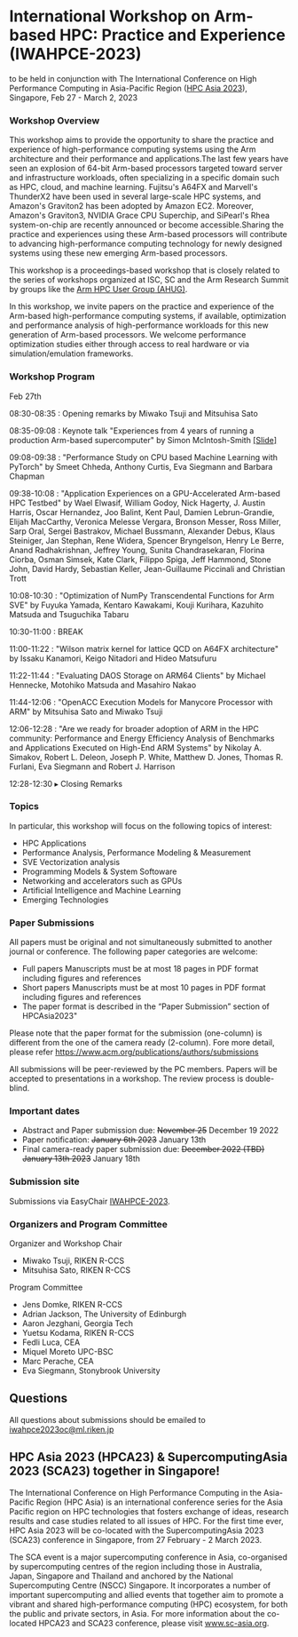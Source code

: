 #  International Workshop on Arm-based HPC: Practice and Experience (IWAHPCE-2023)

<!-- IWAHPCE-2022: https://arm-hpc-user-group.github.io/iwahpce-2022/ -->
to be held in conjunction with The International Conference on High Performance Computing in Asia-Pacific Region ([HPC Asia 2023](https://www.sc-asia.org/hpc-asia-2023/)), Singapore, Feb 27 - March 2, 2023 


### Workshop Overview
This workshop aims to provide the opportunity to share the practice and experience of high-performance computing systems using the Arm architecture and their performance and applications.The last few years have seen an explosion of 64-bit Arm-based processors targeted toward server and infrastructure workloads, often specializing in a specific domain such as HPC, cloud, and machine learning. Fujitsu's A64FX and Marvell's ThunderX2 have been used in several large-scale HPC systems, and Amazon's Graviton2 has been adopted by Amazon EC2. Moreover, Amazon's Graviton3, NVIDIA Grace CPU Superchip, and SiPearl's Rhea system-on-chip are recently announced or become accessible.Sharing the practice and experiences using these Arm-based processors will contribute to advancing high-performance computing technology for newly designed systems using these new emerging Arm-based processors.

This workshop is a proceedings-based workshop that is closely related to the series of workshops organized at ISC, SC and the Arm Research Summit by groups like the [Arm HPC User Group (AHUG)](https://a-hug.org/).

In this workshop, we invite papers on the practice and experience of the Arm-based high-performance computing systems, if available, optimization and performance analysis of high-performance workloads for this new generation of Arm-based processors. We welcome performance optimization studies either through access to real hardware or via simulation/emulation frameworks.


### Workshop Program

Feb 27th

08:30-08:35 : Opening remarks by Miwako Tsuji and Mitsuhisa Sato

08:35-09:08 : Keynote talk "Experiences from 4 years of running a production Arm-based supercomputer" by Simon McIntosh-Smith [[Slide]](McIntosh-Smith.pdf)

09:08-09:38 : "Performance Study on CPU based Machine Learning with PyTorch" by Smeet Chheda, Anthony Curtis, Eva Siegmann and Barbara Chapman

09:38-10:08 : "Application Experiences on a GPU-Accelerated Arm-based HPC Testbed" by Wael Elwasif, William Godoy, Nick Hagerty, J. Austin Harris, Oscar Hernandez, Joo Balint, Kent Paul, Damien Lebrun-Grandie, Elijah MacCarthy, Veronica Melesse Vergara, Bronson Messer, Ross Miller, Sarp Oral, Sergei Bastrakov, Michael Bussmann, Alexander Debus, Klaus Steiniger, Jan Stephan, Rene Widera, Spencer Bryngelson, Henry Le Berre, Anand Radhakrishnan, Jeffrey Young, Sunita Chandrasekaran, Florina Ciorba, Osman Simsek, Kate Clark, Filippo Spiga, Jeff Hammond, Stone John, David Hardy, Sebastian Keller, Jean-Guillaume Piccinali and Christian Trott

10:08-10:30 : "Optimization of NumPy Transcendental Functions for Arm SVE" by Fuyuka Yamada, Kentaro Kawakami, Kouji Kurihara, Kazuhito Matsuda and Tsuguchika Tabaru

10:30-11:00 : BREAK

11:00-11:22 : "Wilson matrix kernel for lattice QCD on A64FX architecture" by Issaku Kanamori, Keigo Nitadori and Hideo Matsufuru

11:22-11:44 : "Evaluating DAOS Storage on ARM64 Clients" by Michael Hennecke, Motohiko Matsuda and Masahiro Nakao

11:44-12:06 : "OpenACC Execution Models for Manycore Processor with ARM" by Mitsuhisa Sato and Miwako Tsuji

12:06-12:28 : "Are we ready for broader adoption of ARM in the HPC community: Performance and Energy Efficiency Analysis of Benchmarks and Applications Executed on High-End ARM Systems" by Nikolay A. Simakov, Robert L. Deleon, Joseph P. White, Matthew D. Jones, Thomas R. Furlani, Eva Siegmann and Robert J. Harrison

12:28-12:30 ▸ Closing Remarks


### Topics
In particular, this workshop will focus on the following topics of interest:

- HPC Applications
- Performance Analysis, Performance Modeling & Measurement
- SVE Vectorization analysis
- Programming Models & System Softoware
- Networking and accelerators such as GPUs
- Artificial Intelligence and Machine Learning
- Emerging Technologies

### Paper Submissions

All papers must be original and not simultaneously submitted to another journal or conference. The following paper categories are welcome:

- Full papers Manuscripts must be at most 18 pages in PDF format including figures and references
- Short papers Manuscripts must be at most 10 pages in PDF format including figures and references
- The paper format is described in the “Paper Submission” section of HPCAsia2023"

Please note that the paper format for the submission (one-column) is different from the one of the camera ready (2-column). Fore more detail, please refer https://www.acm.org/publications/authors/submissions 

All submissions will be peer-reviewed by the PC members. Papers will be accepted to presentations in a workshop. The review process is double-blind. 

### Important dates
- Abstract and Paper submission due: ~~November 25~~ December 19 2022
- Paper notification:  ~~January 6th 2023~~ January 13th 
- Final camera-ready paper submission due: ~~December 2022 (TBD)~~ ~~January 13th 2023~~ January 18th

### Submission site
Submissions via EasyChair [IWAHPCE-2023](https://easychair.org/cfp/IWAHPCE2023).

### Organizers and Program Committee
Organizer and Workshop Chair
  - Miwako Tsuji, RIKEN R-CCS
  - Mitsuhisa Sato, RIKEN R-CCS

Program Committee
  - Jens Domke, RIKEN R-CCS
  - Adrian Jackson, The University of Edinburgh
  - Aaron Jezghani, Georgia Tech
  - Yuetsu Kodama, RIKEN R-CCS
  - Fedli Luca, CEA
  - Miquel Moreto UPC-BSC
  - Marc Perache, CEA
  - Eva Siegmann, Stonybrook University
  
## Questions
All questions about submissions should be emailed to iwahpce2023oc@ml.riken.jp

## HPC Asia 2023 (HPCA23) & SupercomputingAsia 2023 (SCA23) together in Singapore!
The International Conference on High Performance Computing in the Asia-Pacific Region (HPC Asia) is an international conference series for the Asia Pacific region on HPC technologies that fosters exchange of ideas, research results and case studies related to all issues of HPC. For the first time ever, HPC Asia 2023 will be co-located with the SupercomputingAsia 2023 (SCA23) conference in Singapore, from 27 February - 2 March 2023.

The SCA event is a major supercomputing conference in Asia, co-organised by supercomputing centres of the region including those in Australia, Japan, Singapore and Thailand and anchored by the National Supercomputing Centre (NSCC) Singapore. It incorporates a number of important supercomputing and allied events that together aim to promote a vibrant and shared high-performance computing (HPC) ecosystem, for both the public and private sectors, in Asia. For more information about the co-located HPCA23 and SCA23 conference, please visit www.sc-asia.org.
